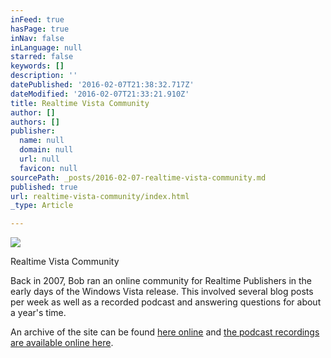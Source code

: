 ```yaml
---
inFeed: true
hasPage: true
inNav: false
inLanguage: null
starred: false
keywords: []
description: ''
datePublished: '2016-02-07T21:38:32.717Z'
dateModified: '2016-02-07T21:33:21.910Z'
title: Realtime Vista Community
author: []
authors: []
publisher:
  name: null
  domain: null
  url: null
  favicon: null
sourcePath: _posts/2016-02-07-realtime-vista-community.md
published: true
url: realtime-vista-community/index.html
_type: Article

---
```

![](https://the-grid-user-content.s3-us-west-2.amazonaws.com/e231bd6d-6d16-4943-a34c-738460bc3d47.png)

Realtime Vista Community

Back in 2007, Bob ran an online community for Realtime Publishers in the early days of the Windows Vista release. This involved several blog posts per week as well as a recorded podcast and answering questions for about a year's time.

An archive of the site can be found [here online][0] and [the podcast recordings are available online here][1]. 

[0]: http://web.archive.org/web/20061211062247/http://www.realtime-vista.com/
[1]: http://www.box.net/shared/kdbtjkyz5e
